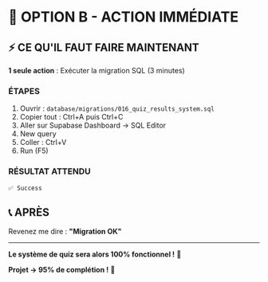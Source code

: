 # 🚀 OPTION B - ACTION IMMÉDIATE

## ⚡ CE QU'IL FAUT FAIRE MAINTENANT

**1 seule action** : Exécuter la migration SQL (3 minutes)

### ÉTAPES

1. Ouvrir : `database/migrations/016_quiz_results_system.sql`
2. Copier tout : Ctrl+A puis Ctrl+C
3. Aller sur Supabase Dashboard → SQL Editor
4. New query
5. Coller : Ctrl+V
6. Run (F5)

### RÉSULTAT ATTENDU

```
✅ Success
```

## 📞 APRÈS

Revenez me dire : **"Migration OK"**

---

**Le système de quiz sera alors 100% fonctionnel !** 🎉

**Projet → 95% de complétion !** 🚀

